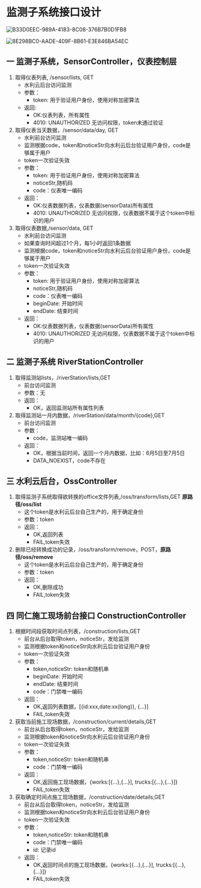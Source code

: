 # 监测子系统接口设计

![B33D0EEC-989A-4183-8C08-376B7B0D1FB8](/uploads/04dd5b35218c2ce6ef443ff083479a40/B33D0EEC-989A-4183-8C08-376B7B0D1FB8.png)


![8E298BC0-AADE-409F-8B61-E3E846BA54EC](/uploads/6095e9d9d712c90a6da55de19556b87a/8E298BC0-AADE-409F-8B61-E3E846BA54EC.png)


## 一 监测子系统，SensorController，仪表控制层
1. 取得仪表列表, /sensor/lists, GET
    * 水利云后台访问监测
    * 参数：
        * token: 用于验证用户身份，使用对称加密算法
    * 返回:
        * OK:仪表列表，所有属性    
        * 4010: UNAUTHORIZED 无访问权限，token未通过验证
2. 取得仪表当天数据，/sensor/data/day, GET
    * 水利前台访问监测
    * 监测根据code，token和noticeStr向水利云后台验证用户身份，code是够属于用户
    * token一次验证失效
    * 参数：
        * token: 用于验证用户身份，使用对称加密算法
        * noticeStr,随机码
        * code：仪表唯一编码
    * 返回：
        * OK:仪表数据列表，仪表数据(sensorData)所有属性
        * 4010: UNAUTHORIZED 无访问权限，仪表数据不属于这个token中标识的用户
3. 取得仪表数据,/sensor/data, GET
    * 水利前台访问监测
    * 如果查询时间超过1个月，每1小时返回1条数据
    * 监测根据code，token和noticeStr向水利云后台验证用户身份，code是够属于用户
    * token一次验证失效    
    * 参数：
        * token: 用于验证用户身份，使用对称加密算法
        * noticeStr,随机码
        * code：仪表唯一编码
        * beginDate: 开始时间
        * endDate: 结束时间
    * 返回：
        * OK:仪表数据列表，仪表数据(sensorData)所有属性
        * 4010: UNAUTHORIZED 无访问权限，仪表数据不属于这个token中标识的用户
        
## 二 监测子系统 RiverStationController
1. 取得监测站lists，/riverStation/lists,GET
    * 前台访问监测
    * 参数：无
    * 返回：
        * OK，返回监测站所有属性列表
2. 取得监测站一月内数据，/riverStation/data/month/{code},GET
    * 前台访问监测
    * 参数：
        * code，监测站唯一编码
    * 返回：
        * OK，根据当前时间，返回一个月内数据，比如：6月5日至7月5日
        * DATA_NOEXIST，code不存在

## 三 水利云后台，OssController
1. 取得监测子系统取得欲转换的office文件列表,/oss/transform/lists,GET **原路径/oss/list**
    * 这个token是水利云后台自己生产的，用于确定身份
    * 参数：token
    * 返回：
        * OK,返回列表
        * FAIL,token失效
2. 删除已经转换成功的记录，/oss/transform/remove，POST，**原路径/oss/remove**
    * 这个token是水利云后台自己生产的，用于确定身份
    * 参数：token
    * 返回：
        * OK,删除成功
        * FAIL,token失效  
        
## 四 同仁施工现场前台接口 ConstructionController
1. 根据时间段获取时间点列表，/construction/lists,GET
    * 前台从后台取得token，noticeStr，发给监测
    * 监测根据token和noticeStr向水利云后台验证用户身份
    * token一次验证失效
    * 参数：
        * token,noticeStr: token和随机串
        * beginDate: 开始时间
        * endDate: 结束时间        
        * code：门禁唯一编码
    * 返回：
        * OK,返回列表数据，[{id:xxx,date:xx(long)}, {...}]
        * FAIL,token失效
2. 获取当前施工现场数据，/construction/current/details,GET         
    * 前台从后台取得token，noticeStr，发给监测
    * 监测根据token和noticeStr向水利云后台验证用户身份
    * token一次验证失效
    * 参数：
        * token,noticeStr: token和随机串
        * code：门禁唯一编码
    * 返回：
        * OK,返回施工现场数据，{works:[{...},{...}], trucks:[{...},{...}]}
        * FAIL,token失效
3. 获取确定时间点施工现场数据，/construction/date/details,GET
    * 前台从后台取得token，noticeStr，发给监测
    * 监测根据token和noticeStr向水利云后台验证用户身份
    * token一次验证失效
    * 参数：
        * token,noticeStr: token和随机串
        * code：门禁唯一编码
        * id: 记录id
    * 返回：
        * OK,返回时间点的施工现场数据，{works:[{...},{...}], trucks:[{...},{...}]}
        * FAIL,token失效
        

